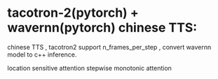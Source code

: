 # tacotron-2(pytorch) + wavernn(pytorch) chinese TTS:  
  
chinese TTS , tacotron2 support n_frames_per_step , convert wavernn model to c++ inference.

location sensitive  attention
stepwise monotonic attention
